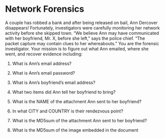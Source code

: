 # Network Forensics
A couple has robbed a bank and after being released on bail, Ann Dercover
disappears! Fortunately, investigators were carefully monitoring her network 
activity before she skipped town. 
“We believe Ann may have communicated with her boyfriend, Mr. X, before she 
left,” says the police chief. “The packet capture may contain clues to her 
whereabouts.”
You are the forensic investigator. Your mission is to figure out what Ann emailed, 
where she went, and recover evidence including:

1. What is Ann’s email address?



3. What is Ann’s email password?



5. What is Ann’s boyfriend’s email address?



7. What two items did Ann tell her boyfriend to bring?



9. What is the NAME of the attachment Ann sent to her boyfriend?



11. In what CITY and COUNTRY is their rendezvous point?



13. What is the MD5sum of the attachment Ann sent to her boyfriend?



14. What is the MD5sum of the image embedded in the document

